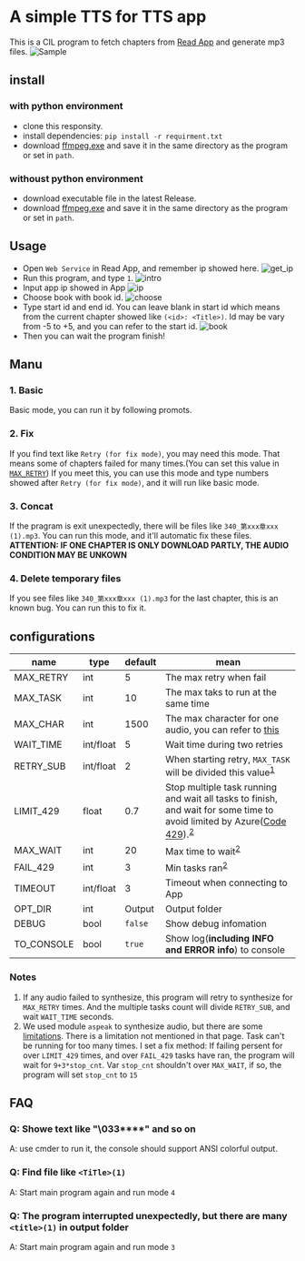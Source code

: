 # A simple TTS for TTS app

This is a CIL program to fetch chapters from [Read App](https://github.com/gedoor/legado) and generate mp3 files.
![Sample](/flt6/Read_tts/blob/master/images/intro.png)

## install

### with python environment

- clone this responsity.
- install dependencies: `pip install -r requirment.txt`
- download [ffmpeg.exe](https://www.gyan.dev/ffmpeg/builds/ffmpeg-release-essentials.7z) and save it in the same directory as the program or set in `path`.

### withoust python environment

- download executable file in the latest Release.
- download [ffmpeg.exe](https://www.gyan.dev/ffmpeg/builds/ffmpeg-release-essentials.7z) and save it in the same directory as the program or set in `path`.

## Usage

- Open `Web Service` in Read App, and remember ip showed here.
![get_ip](/flt6/Read_tts/blob/master/images/get_ip.png)
- Run this program, and type `1`.
![intro](/flt6/Read_tts/blob/master/images/intro.png)
- Input app ip showed in App
![ip](/flt6/Read_tts/blob/master/images/ip.png)
- Choose book with book id.
![choose](/flt6/Read_tts/blob/master/images/choose.png)
- Type start id and end id. You can leave blank in start id which means from the current chapter showed like `(<id>: <Title>)`. Id may be vary from -5 to +5, and you can refer to the start id.
![book](/flt6/Read_tts/blob/master/images/book.png)
- Then you can wait the program finish!

## Manu

### 1. Basic

Basic mode, you can run it by following promots.

### 2. Fix

If you find text like `Retry (for fix mode)`, you may need this mode. That means some of chapters failed for many times.(You can set this value in [`MAX_RETRY`](#configurations)) If you meet this, you can use this mode and type numbers showed after `Retry (for fix mode)`, and it will run like basic mode.

### 3. Concat

If the pragram is exit unexpectedly, there will be files like `340_第xxx章xxx (1).mp3`. You can run this mode, and it'll automatic fix these files. **ATTENTION: IF ONE CHAPTER IS ONLY DOWNLOAD PARTLY, THE AUDIO CONDITION MAY BE UNKOWN**

### 4. Delete temporary files

If you see files like `340_第xxx章xxx (1).mp3` for the last chapter, this is an known bug. You can run this to fix it.

## configurations

|name|type|default|mean|
|-|-|-|-|
|MAX_RETRY|int|5|The max retry when fail|
|MAX_TASK|int|10|The max taks to run at the same time|
|MAX_CHAR|int|1500|The max character for one audio, you can refer to [this](https://github.com/kxxt/aspeak#limitations)|
|WAIT_TIME|int/float|5|Wait time during two retries|
|RETRY_SUB|int/float|2|When starting retry, `MAX_TASK` will be divided this value<sup>[1](#Notes)</sup>|
|LIMIT_429|float|0.7|Stop multiple task running and wait all tasks to finish, and wait for some time to avoid limited by Azure([Code 429](https://developer.mozilla.org/zh-CN/docs/Web/HTTP/Status/429)).<sup>[2](#Notes)</sup>|
|MAX_WAIT|int|20|Max time to wait<sup>[2](#Notes)</sup>|
|FAIL_429|int|3|Min tasks ran<sup>[2](#Notes)</sup>|
|TIMEOUT|int/float|3|Timeout when connecting to App|
|OPT_DIR|int|Output|Output folder|
|DEBUG|bool|`false`|Show debug infomation|
|TO_CONSOLE|bool|`true`|Show log(**including INFO and ERROR info**) to console|

### Notes

1. If any audio failed to synthesize, this program will retry to synthesize for `MAX_RETRY` times. And the multiple tasks count will divide `RETRY_SUB`, and wait `WAIT_TIME` seconds.
2. We used module `aspeak` to synthesize audio, but there are some [limitations](https://github.com/kxxt/aspeak#limitations). There is a limitation not mentioned in that page. Task can't be running for too many times. I set a fix method: If failing persent for over `LIMIT_429` times, and over `FAIL_429` tasks have ran, the program will wait for `9+3*stop_cnt`. Var `stop_cnt` shouldn't over `MAX_WAIT`, if so, the program will set `stop_cnt` to `15`

## FAQ

### Q: Showe text like "\033****" and so on

A: use cmder to run it, the console should support ANSI colorful output.

### Q: Find file like `<TiTle>(1)`

A: Start main program again and run mode `4`

### Q: The program interrupted unexpectedly, but there are many `<title>(1)` in output folder

A: Start main program again and run mode `3`
